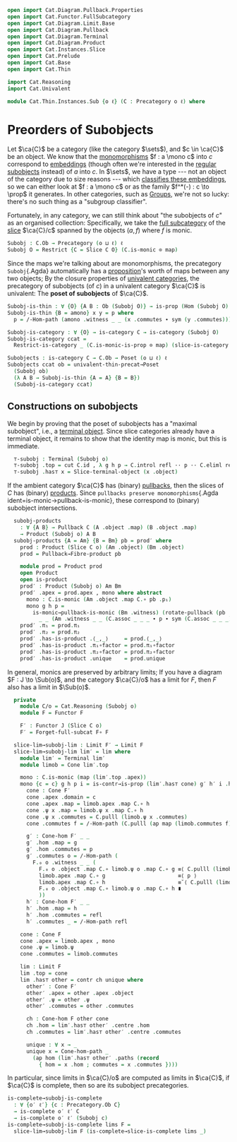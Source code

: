 ```agda
open import Cat.Diagram.Pullback.Properties
open import Cat.Functor.FullSubcategory
open import Cat.Diagram.Limit.Base
open import Cat.Diagram.Pullback
open import Cat.Diagram.Terminal
open import Cat.Diagram.Product
open import Cat.Instances.Slice
open import Cat.Prelude
open import Cat.Base
open import Cat.Thin

import Cat.Reasoning
import Cat.Univalent

module Cat.Thin.Instances.Sub {o ℓ} (C : Precategory o ℓ) where
```

# Preorders of Subobjects

Let $\ca{C}$ be a category (like the category $\sets$), and $c \in
\ca{C}$ be an object. We know that the [monomorphisms] $f : a \mono c$
into $c$ correspond to [embeddings] (though often we're interested in
the [regular subobjects] instead) of $a$ into $c$. In $\sets$, we have a
type --- not an object of the category due to size reasons --- which
[classifies these embeddings], so we can either look at $f : a \mono c$
or as the family $f^*(-) : c \to \prop$ it generates. In other
categories, such as [Groups], we're not so lucky: there's no such thing
as a "subgroup classifier".

[regular subobjects]: Cat.Diagram.Equaliser.RegularMono.html
[monomorphisms]: Cat.Morphism.html#monos
[embeddings]: 1Lab.Equiv.Embedding.html
[classifies these embeddings]: 1Lab.Equiv.Embedding.html#subtype-classifier
[Groups]: Algebra.Group.Cat.Base.html

<!--
```agda
private
  module C = Cat.Reasoning C
  open Precategory
  open /-Obj
  open /-Hom
```
-->

Fortunately, in any category, we can still think about "the subobjects
of $c$" as an organised collection: Specifically, we take the [full
subcategory] of the [slice] $\ca{C}/c$ spanned by the objects $(a,f)$
where $f$ is monic.

[full subcategory]: Cat.Functor.FullSubcategory.html
[slice]: Cat.Instances.Slice.html

```agda
Subobj : C.Ob → Precategory (o ⊔ ℓ) ℓ
Subobj O = Restrict {C = Slice C O} (C.is-monic ⊙ map)
```

Since the maps we're talking about are monomorphisms, the precategory
`Subobj`{.Agda} automatically has a [proposition]'s worth of maps
between any two objects; By the closure properties of [univalent
categories], the precategory of subobjects (of $c$) in a univalent
category $\ca{C}$ is univalent: The **poset of subobjects** of $\ca{C}$.

[proposition]: 1Lab.HLevel.html#is-prop
[univalent categories]: Cat.Univalent.html

```agda
Subobj-is-thin : ∀ {O} {A B : Ob (Subobj O)} → is-prop (Hom (Subobj O) A B)
Subobj-is-thin {B = amono} x y = p where
  p = /-Hom-path (amono .witness _ _ (x .commutes ∙ sym (y .commutes)))

Subobj-is-category : ∀ {O} → is-category C → is-category (Subobj O)
Subobj-is-category ccat =
  Restrict-is-category _ (C.is-monic-is-prop ⊙ map) (slice-is-category ccat)

Subobjects : is-category C → C.Ob → Poset (o ⊔ ℓ) ℓ
Subobjects ccat ob = univalent-thin-precat→Poset
  (Subobj ob)
  (λ A B → Subobj-is-thin {A = A} {B = B})
  (Subobj-is-category ccat)
```

## Constructions on subobjects

<!--
```agda
module _ {o : C.Ob} where
  private module Subs = Cat.Reasoning (Subobj o)
  open Terminal
  open Pullback
  open Product
```
-->

We begin by proving that the poset of subobjects has a "maximal
subobject", i.e., a [terminal object]. Since slice categories already
have a terminal object, it remains to show that the identity map is
monic, but this is immediate.

[terminal object]: Cat.Diagram.Terminal.html

```agda
  ⊤-subobj : Terminal (Subobj o)
  ⊤-subobj .top = cut C.id , λ g h p → C.introl refl ·· p ·· C.eliml refl
  ⊤-subobj .has⊤ x = Slice-terminal-object (x .object)
```

If the ambient category $\ca{C}$ has (binary) [pullbacks], then the
slices of $C$ has (binary) [products]. Since `pullbacks preserve
monomorphisms`{.Agda ident=is-monic→pullback-is-monic}, these correspond
to (binary) subobject intersections.

[pullbacks]: Cat.Diagram.Pullback.html
[products]: Cat.Diagram.Pullback.html

```agda
  subobj-products
    : ∀ {A B} → Pullback C (A .object .map) (B .object .map)
    → Product (Subobj o) A B
  subobj-products {A = Am} {B = Bm} pb = prod′ where
    prod : Product (Slice C o) (Am .object) (Bm .object)
    prod = Pullback→Fibre-product pb

    module prod = Product prod
    open Product
    open is-product
    prod′ : Product (Subobj o) Am Bm
    prod′ .apex = prod.apex , mono where abstract
      mono : C.is-monic (Am .object .map C.∘ pb .p₁)
      mono g h p =
        is-monic→pullback-is-monic (Bm .witness) (rotate-pullback (pb .has-is-pb))
          _ _ (Am .witness _ _ (C.assoc _ _ _ ∙ p ∙ sym (C.assoc _ _ _)))
    prod′ .π₁ = prod.π₁
    prod′ .π₂ = prod.π₂
    prod′ .has-is-product .⟨_,_⟩     = prod.⟨_,_⟩
    prod′ .has-is-product .π₁∘factor = prod.π₁∘factor
    prod′ .has-is-product .π₂∘factor = prod.π₂∘factor
    prod′ .has-is-product .unique    = prod.unique
```

<!--
```agda
module
  _ {o′ ℓ′} {J : Precategory o′ ℓ′} {o : Precategory.Ob C} (F : Functor J (Subobj o))
    where

  open Terminal
  open Cone-hom
  open Cone
  open /-Obj
  open /-Hom
```
-->

In general, monics are preserved by arbitrary limits; If you have a
diagram $F : J \to \Sub(o)$, and the category $\ca{C}/o$ has a limit for
$F$, then $F$ also has a limit in $\Sub(o)$.

```agda
  private
    module C/o = Cat.Reasoning (Subobj o)
    module F = Functor F

    F′ : Functor J (Slice C o)
    F′ = Forget-full-subcat F∘ F

  slice-lim→subobj-lim : Limit F′ → Limit F
  slice-lim→subobj-lim lim′ = lim where
    module lim′ = Terminal lim′
    module limob = Cone lim′.top

    mono : C.is-monic (map (lim′.top .apex))
    mono {c = c} g h p i = is-contr→is-prop (lim′.has⊤ cone) g′ h′ i .hom .map where
      cone : Cone F′
      cone .apex .domain = c
      cone .apex .map = limob.apex .map C.∘ h
      cone .ψ x .map = limob.ψ x .map C.∘ h
      cone .ψ x .commutes = C.pulll (limob.ψ x .commutes)
      cone .commutes f = /-Hom-path (C.pulll (ap map (limob.commutes f)))

      g′ : Cone-hom F′ _ _
      g′ .hom .map = g
      g′ .hom .commutes = p
      g′ .commutes o = /-Hom-path (
        F.₀ o .witness _ _ (
          F.₀ o .object .map C.∘ limob.ψ o .map C.∘ g ≡⟨ C.pulll (limob.ψ o .commutes) ⟩
          limob.apex .map C.∘ g                       ≡⟨ p ⟩
          limob.apex .map C.∘ h                       ≡˘⟨ C.pulll (limob.ψ o .commutes) ⟩
          F.₀ o .object .map C.∘ limob.ψ o .map C.∘ h ∎
          ))
      h′ : Cone-hom F′ _ _
      h′ .hom .map = h
      h′ .hom .commutes = refl
      h′ .commutes _ = /-Hom-path refl

    cone : Cone F
    cone .apex = limob.apex , mono
    cone .ψ = limob.ψ
    cone .commutes = limob.commutes

    lim : Limit F
    lim .top = cone
    lim .has⊤ other = contr ch unique where
      other′ : Cone F′
      other′ .apex = other .apex .object
      other′ .ψ = other .ψ
      other′ .commutes = other .commutes

      ch : Cone-hom F other cone
      ch .hom = lim′.has⊤ other′ .centre .hom
      ch .commutes = lim′.has⊤ other′ .centre .commutes

      unique : ∀ x → _
      unique x = Cone-hom-path _
        (ap hom (lim′.has⊤ other′ .paths (record
          { hom = x .hom ; commutes = x .commutes })))
```

In particular, since limits in $\ca{C}/o$ are computed as limits in
$\ca{C}$, if $\ca{C}$ is complete, then so are its subobject
precategories.

```agda
is-complete→subobj-is-complete
  : ∀ {o′ ℓ′} {c : Precategory.Ob C}
  → is-complete o′ ℓ′ C
  → is-complete o′ ℓ′ (Subobj c)
is-complete→subobj-is-complete lims F =
  slice-lim→subobj-lim F (is-complete→slice-is-complete lims _)
```
